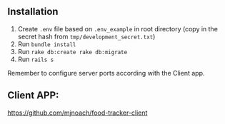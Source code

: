 ## Installation

1. Create `.env` file based on `.env_example` in root directory (copy in the secret hash from `tmp/development_secret.txt`)  
2. Run `bundle install`  
3. Run `rake db:create rake db:migrate`
4. Run `rails s`  

Remember to configure server ports according with the Client app.

## Client APP:
https://github.com/mjnoach/food-tracker-client

